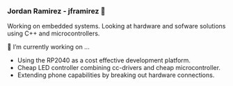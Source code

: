 ### Jordan Ramirez - jframirez 👋

Working on embedded systems. Looking at hardware and sofware solutions using C++ and microcontrollers.

🔭 I’m currently working on ...
- Using the RP2040 as a cost effective development platform.
- Cheap LED controller combining cc-drivers and cheap microcontroller.
- Extending phone capabilities by breaking out hardware connections.
<!--
**jframirez/jframirez** is a ✨ _special_ ✨ repository because its `README.md` (this file) appears on your GitHub profile.

Here are some ideas to get you started:

- 🔭 I’m currently working on ...
- 🌱 I’m currently learning ...
- 👯 I’m looking to collaborate on ...
- 🤔 I’m looking for help with ...
- 💬 Ask me about ...
- 📫 How to reach me: ...
- 😄 Pronouns: ...
- ⚡ Fun fact: ...
-->
